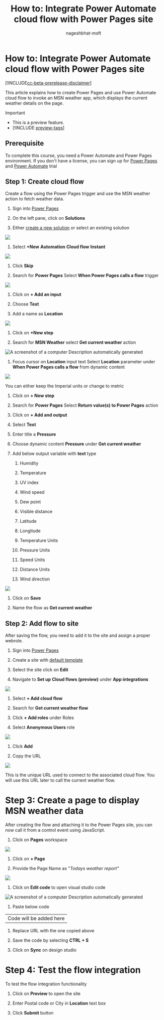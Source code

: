 ﻿---
title: "How to: Integrate Power Automate cloud flow with Power Pages site"
description: Learn how to add and configure a Dataverse choices column on Power Pages lists, forms, and templates.
author: nageshbhat-msft

ms.topic: conceptual
ms.custom: 
ms.date: 05/12/2023
ms.subservice: 
ms.author: nabha
ms.reviewer: ndoelman
contributors:
    - nageshbhat-msft
    - nickdoelman

---

# How to: Integrate Power Automate cloud flow with Power Pages site

[!INCLUDE[cc-beta-prerelease-disclaimer](../includes/cc-beta-prerelease-disclaimer.md)]

This article explains how to create Power Pages and use Power Automate cloud flow to invoke an MSN weather app, which displays the current weather details on the page.

> [!IMPORTANT]
> - This is a preview feature.
> - [!INCLUDE [preview-tags](../includes/cc-preview-features-definition.md)]

## Prerequisite

To complete this course, you need a Power Automate and Power Pages environment. If you don't have a license, you can sign up for [Power Pages](https://learn.microsoft.com/en-us/power-pages/getting-started/trial-signup) and [Power Automate](https://learn.microsoft.com/en-us/power-automate/sign-up-sign-in) trial

## Step 1: Create cloud flow

Create a flow using the Power Pages trigger and use the MSN weather action to fetch weather data.

1. Sign into [Power Pages](https://make.powerpages.microsoft.com/)

1. On the left pane, click on **Solutions**

1. Either [create a new solution](https://learn.microsoft.com/en-us/power-apps/maker/data-platform/create-solution) or select an existing solution

![](media/image1.gif)

1.  Select **+New** **Automation** **Cloud flow** **Instant**

![](media/image2.gif)

1.  Click **Skip**

1.  Search for **Power Pages** Select **When Power Pages calls a flow** trigger

![](media/image3.gif)

1.  Click on **+ Add an input**

1.  Choose **Text**

1.  Add a name as **Location**

![](media/image4.gif)

1. Click on **+New step**

1. Search for **MSN Weather** select **Get current weather** action

![A screenshot of a computer Description automatically generated](media/image5.gif)

1. Focus cursor on **Location** input text Select **Location** parameter under **When Power Pages calls a flow** from dynamic content

![](media/image6.gif)

You can either keep the Imperial units or change to metric

1. Click on **+ New step**

1. Search for **Power Pages** Select **Return value(s) to Power Pages** action

1. Click on **+ Add and output**

1. Select **Text**

1. Enter title a **Pressure**

1. Choose dynamic content **Pressure** under **Get current weather**

1. Add below output variable with **text** type

    1. Humidity

    1. Temperature

    1. UV index

    1. Wind speed

    1. Dew point

    1. Visible distance

    1. Latitude

    1. Longitude

    1. Temperature Units

    1. Pressure Units

    1. Speed Units

    1. Distance Units

    1. Wind direction

![](media/image7.gif)

1. Click on **Save**

1. Name the flow as **Get current weather**

## Step 2: Add flow to site

After saving the flow, you need to add it to the site and assign a proper webrole.

1. Sign into [Power Pages](https://make.powerpages.microsoft.com/)

1. Create a site with [default template](https://learn.microsoft.com/en-us/power-pages/getting-started/create-manage)

1. Select the site click on **Edit**

1. Navigate to **Set up** **Cloud flows (preview)** under **App integrations**

![](media/image8.gif)

1. Select **+ Add cloud flow**

1. Search for **Get current weather flow**

1. Click **+ Add roles** under Roles

1. Select **Anonymous Users** role

![](media/image9.gif)

1. Click **Add**

1. Copy the URL

![](media/image10.gif)

This is the unique URL used to connect to the associated cloud flow. You will use this URL later to call the current weather flow.

# Step 3: Create a page to display MSN weather data

After creating the flow and attaching it to the Power Pages site, you can now call it from a control event using JavaScript.

1. Click on **Pages** workspace

![](media/image11.gif)

1. Click on **+ Page**

1. Provide the Page Name as "*Todays weather report"*

![](media/image12.png)

1. Click on **Edit code** to open visual studio code

![A screenshot of a computer Description automatically generated](media/image13.png)

1. Paste below code

|                         |
|-------------------------|
| Code will be added here |

1. Replace URL with the one copied above

1. Save the code by selecting **CTRL + S**

1. Click on **Sync** on design studio

# Step 4: Test the flow integration

To test the flow integration functionality

1.  Click on **Preview** to open the site

1.  Enter Postal code or City in **Location** text box

1.  Click **Submit** button
